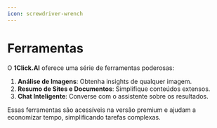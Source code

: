 ```yaml
---
icon: screwdriver-wrench
---
```


# Ferramentas

O **1Click.AI** oferece uma série de ferramentas poderosas:

1. **Análise de Imagens**: Obtenha insights de qualquer imagem.
2. **Resumo de Sites e Documentos**: Simplifique conteúdos extensos.
3. **Chat Inteligente**: Converse com o assistente sobre os resultados.

Essas ferramentas são acessíveis na versão premium e ajudam a economizar tempo, simplificando tarefas complexas.

